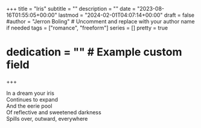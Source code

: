 +++
title = "Iris"
subtitle = ""
description = ""
date = "2023-08-16T01:55:05+00:00"
lastmod = "2024-02-01T04:07:14+00:00"
draft = false
#author = "Jerron Boling" # Uncomment and replace with your author name if needed
tags = ["romance", "freeform"]
series = []
pretty = true
# dedication = "" # Example custom field
+++

In a dream your iris  
Continues to expand  
And the eerie pool  
Of reflective and sweetened darkness  
Spills over, outward, everywhere

